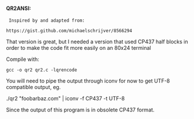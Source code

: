 #### QR2ANSI: 
 
	 Inspired by and adapted from: 

    https://gist.github.com/michaelschrijver/8566294

   That version is great, but I needed a version that used CP437 half blocks 
   in order to make the code fit more easily on an 80x24 terminal 

   Compile with: 

    gcc -o qr2 qr2.c -lqrencode

   You will need to pipe the output through iconv for now to get UTF-8 
   compatible output, eg.

   ./qr2 "foobarbaz.com" | iconv -f CP437 -t UTF-8

   Since the output of this program is in obsolete CP437 format. 

